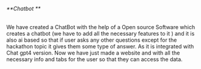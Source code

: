 ###### **Chatbot **
We have created a ChatBot with the help of a Open source Software which creates a chatbot (we have to add all the necessary features to it ) and it is also ai based so that if user asks any other questions except for the hackathon topic it gives them some type of answer. As it is integrated with Chat gpt4 version. Now we have just made a website and with all the necessary info and tabs for the user so that they can access the data.
